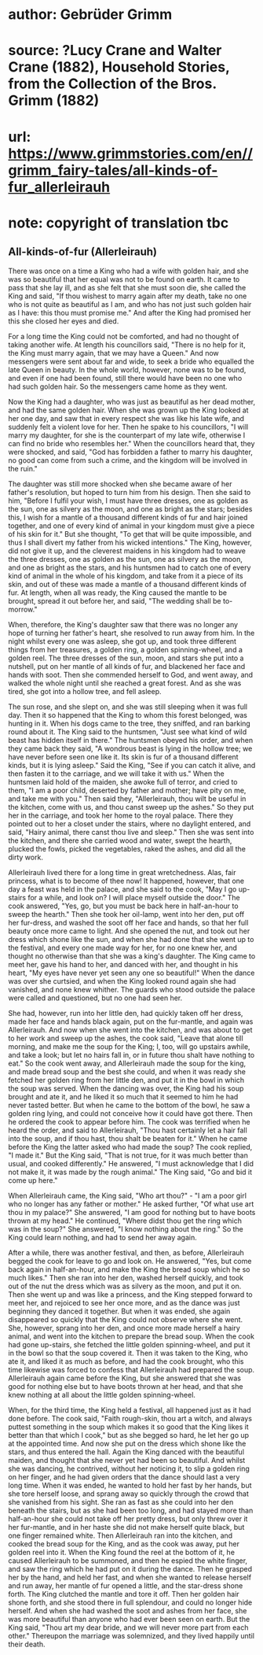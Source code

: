 # author: Gebrüder Grimm
# source: ?Lucy Crane and Walter Crane (1882), Household Stories, from the Collection of the Bros. Grimm (1882)
# url: https://www.grimmstories.com/en//grimm_fairy-tales/all-kinds-of-fur_allerleirauh
# note: copyright of translation tbc

## All-kinds-of-fur (Allerleirauh) 

There was once on a time a King who had a wife with golden hair, and she
was so beautiful that her equal was not to be found on earth. It came to
pass that she lay ill, and as she felt that she must soon die, she
called the King and said, "If thou wishest to marry again after my
death, take no one who is not quite as beautiful as I am, and who has
not just such golden hair as I have: this thou must promise me." And
after the King had promised her this she closed her eyes and died.

For a long time the King could not be comforted, and had no thought of
taking another wife. At length his councillors said, "There is no help
for it, the King must marry again, that we may have a Queen." And now
messengers were sent about far and wide, to seek a bride who equalled
the late Queen in beauty. In the whole world, however, none was to be
found, and even if one had been found, still there would have been no
one who had such golden hair. So the messengers came home as they went.

Now the King had a daughter, who was just as beautiful as her dead
mother, and had the same golden hair. When she was grown up the King
looked at her one day, and saw that in every respect she was like his
late wife, and suddenly felt a violent love for her. Then he spake to
his councillors, "I will marry my daughter, for she is the counterpart
of my late wife, otherwise I can find no bride who resembles her." When
the councillors heard that, they were shocked, and said, "God has
forbidden a father to marry his daughter, no good can come from such a
crime, and the kingdom will be involved in the ruin."

The daughter was still more shocked when she became aware of her
father's resolution, but hoped to turn him from his design. Then she
said to him, "Before I fulfil your wish, I must have three dresses, one
as golden as the sun, one as silvery as the moon, and one as bright as
the stars; besides this, I wish for a mantle of a thousand different
kinds of fur and hair joined together, and one of every kind of animal
in your kingdom must give a piece of his skin for it." But she thought,
"To get that will be quite impossible, and thus I shall divert my
father from his wicked intentions." The King, however, did not give it
up, and the cleverest maidens in his kingdom had to weave the three
dresses, one as golden as the sun, one as silvery as the moon, and one
as bright as the stars, and his huntsmen had to catch one of every kind
of animal in the whole of his kingdom, and take from it a piece of its
skin, and out of these was made a mantle of a thousand different kinds
of fur. At length, when all was ready, the King caused the mantle to be
brought, spread it out before her, and said, "The wedding shall be
to-morrow."

When, therefore, the King's daughter saw that there was no longer any
hope of turning her father's heart, she resolved to run away from him.
In the night whilst every one was asleep, she got up, and took three
different things from her treasures, a golden ring, a golden
spinning-wheel, and a golden reel. The three dresses of the sun, moon,
and stars she put into a nutshell, put on her mantle of all kinds of
fur, and blackened her face and hands with soot. Then she commended
herself to God, and went away, and walked the whole night until she
reached a great forest. And as she was tired, she got into a hollow
tree, and fell asleep.

The sun rose, and she slept on, and she was still sleeping when it was
full day. Then it so happened that the King to whom this forest
belonged, was hunting in it. When his dogs came to the tree, they
sniffed, and ran barking round about it. The King said to the huntsmen,
"Just see what kind of wild beast has hidden itself in there." The
huntsmen obeyed his order, and when they came back they said, "A
wondrous beast is lying in the hollow tree; we have never before seen
one like it. Its skin is fur of a thousand different kinds, but it is
lying asleep." Said the King, "See if you can catch it alive, and then
fasten it to the carriage, and we will take it with us." When the
huntsmen laid hold of the maiden, she awoke full of terror, and cried to
them, "I am a poor child, deserted by father and mother; have pity on
me, and take me with you." Then said they, "Allerleirauh, thou wilt be
useful in the kitchen, come with us, and thou canst sweep up the
ashes." So they put her in the carriage, and took her home to the royal
palace. There they pointed out to her a closet under the stairs, where
no daylight entered, and said, "Hairy animal, there canst thou live and
sleep." Then she was sent into the kitchen, and there she carried wood
and water, swept the hearth, plucked the fowls, picked the vegetables,
raked the ashes, and did all the dirty work.

Allerleirauh lived there for a long time in great wretchedness. Alas,
fair princess, what is to become of thee now! It happened, however, that
one day a feast was held in the palace, and she said to the cook, "May
I go up-stairs for a while, and look on? I will place myself outside the
door." The cook answered, "Yes, go, but you must be back here in
half-an-hour to sweep the hearth." Then she took her oil-lamp, went
into her den, put off her fur-dress, and washed the soot off her face
and hands, so that her full beauty once more came to light. And she
opened the nut, and took out her dress which shone like the sun, and
when she had done that she went up to the festival, and every one made
way for her, for no one knew her, and thought no otherwise than that she
was a king's daughter. The King came to meet her, gave his hand to her,
and danced with her, and thought in his heart, "My eyes have never yet
seen any one so beautiful!" When the dance was over she curtsied, and
when the King looked round again she had vanished, and none knew
whither. The guards who stood outside the palace were called and
questioned, but no one had seen her.

She had, however, run into her little den, had quickly taken off her
dress, made her face and hands black again, put on the fur-mantle, and
again was Allerleirauh. And now when she went into the kitchen, and was
about to get to her work and sweep up the ashes, the cook said, "Leave
that alone till morning, and make me the soup for the King; I, too, will
go upstairs awhile, and take a look; but let no hairs fall in, or in
future thou shalt have nothing to eat." So the cook went away, and
Allerleirauh made the soup for the king, and made bread soup and the
best she could, and when it was ready she fetched her golden ring from
her little den, and put it in the bowl in which the soup was served.
When the dancing was over, the King had his soup brought and ate it, and
he liked it so much that it seemed to him he had never tasted better.
But when he came to the bottom of the bowl, he saw a golden ring lying,
and could not conceive how it could have got there. Then he ordered the
cook to appear before him. The cook was terrified when he heard the
order, and said to Allerleirauh, "Thou hast certainly let a hair fall
into the soup, and if thou hast, thou shalt be beaten for it." When he
came before the King the latter asked who had made the soup? The cook
replied, "I made it." But the King said, "That is not true, for it
was much better than usual, and cooked differently." He answered, "I
must acknowledge that I did not make it, it was made by the rough
animal." The King said, "Go and bid it come up here."

When Allerleirauh came, the King said, "Who art thou?" - "I am a poor
girl who no longer has any father or mother." He asked further, "Of
what use art thou in my palace?" She answered, "I am good for nothing
but to have boots thrown at my head." He continued, "Where didst thou
get the ring which was in the soup?" She answered, "I know nothing
about the ring." So the King could learn nothing, and had to send her
away again.

After a while, there was another festival, and then, as before,
Allerleirauh begged the cook for leave to go and look on. He answered,
"Yes, but come back again in half-an-hour, and make the King the bread
soup which he so much likes." Then she ran into her den, washed herself
quickly, and took out of the nut the dress which was as silvery as the
moon, and put it on. Then she went up and was like a princess, and the
King stepped forward to meet her, and rejoiced to see her once more, and
as the dance was just beginning they danced it together. But when it was
ended, she again disappeared so quickly that the King could not observe
where she went. She, however, sprang into her den, and once more made
herself a hairy animal, and went into the kitchen to prepare the bread
soup. When the cook had gone up-stairs, she fetched the little golden
spinning-wheel, and put it in the bowl so that the soup covered it. Then
it was taken to the King, who ate it, and liked it as much as before,
and had the cook brought, who this time likewise was forced to confess
that Allerleirauh had prepared the soup. Allerleirauh again came before
the King, but she answered that she was good for nothing else but to
have boots thrown at her head, and that she knew nothing at all about
the little golden spinning-wheel.

When, for the third time, the King held a festival, all happened just as
it had done before. The cook said, "Faith rough-skin, thou art a witch,
and always puttest something in the soup which makes it so good that the
King likes it better than that which I cook," but as she begged so
hard, he let her go up at the appointed time. And now she put on the
dress which shone like the stars, and thus entered the hall. Again the
King danced with the beautiful maiden, and thought that she never yet
had been so beautiful. And whilst she was dancing, he contrived, without
her noticing it, to slip a golden ring on her finger, and he had given
orders that the dance should last a very long time. When it was ended,
he wanted to hold her fast by her hands, but she tore herself loose, and
sprang away so quickly through the crowd that she vanished from his
sight. She ran as fast as she could into her den beneath the stairs, but
as she had been too long, and had stayed more than half-an-hour she
could not take off her pretty dress, but only threw over it her
fur-mantle, and in her haste she did not make herself quite black, but
one finger remained white. Then Allerleirauh ran into the kitchen, and
cooked the bread soup for the King, and as the cook was away, put her
golden reel into it. When the King found the reel at the bottom of it,
he caused Allerleirauh to be summoned, and then he espied the white
finger, and saw the ring which he had put on it during the dance. Then
he grasped her by the hand, and held her fast, and when she wanted to
release herself and run away, her mantle of fur opened a little, and the
star-dress shone forth. The King clutched the mantle and tore it off.
Then her golden hair shone forth, and she stood there in full splendour,
and could no longer hide herself. And when she had washed the soot and
ashes from her face, she was more beautiful than anyone who had ever
been seen on earth. But the King said, "Thou art my dear bride, and we
will never more part from each other." Thereupon the marriage was
solemnized, and they lived happily until their death.
